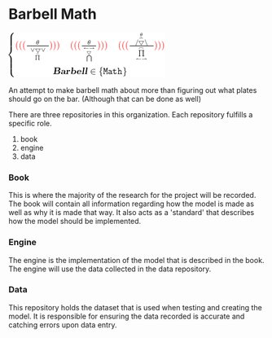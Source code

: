 # Barbell Math

![SBD Latex art](https://github.com/barbell-math/.github/blob/main/profile/SBDLatexArt.png)

An attempt to make barbell math about more than figuring out what plates should go on the bar. (Although that can be done as well)

There are three repositories in this organization. Each repository fulfills a specific role.
1. book
1. engine
1. data

### Book

This is where the majority of the research for the project will be recorded. The book will contain all information regarding how the model is made as well as why it is made that way. It also acts as a 'standard' that describes how the model should be implemented.

### Engine

The engine is the implementation of the model that is described in the book. The engine will use the data collected in the data repository.

### Data

This repository holds the dataset that is used when testing and creating the model. It is responsible for ensuring the data recorded is accurate and catching errors upon data entry.
